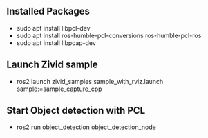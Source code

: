 ## Installed Packages
- sudo apt install libpcl-dev
- sudo apt install ros-humble-pcl-conversions ros-humble-pcl-ros
- sudo apt install libpcap-dev


## Launch Zivid sample
- ros2 launch zivid_samples sample_with_rviz.launch sample:=sample_capture_cpp

## Start Object detection with PCL 
- ros2 run object_detection object_detection_node
